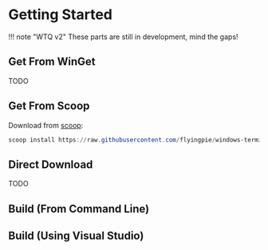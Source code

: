 # Getting Started

!!! note "WTQ v2"
    These parts are still in development, mind the gaps!

## Get From WinGet

TODO

## Get From Scoop

Download from [scoop](https://scoop.sh/):

```powershell
scoop install https://raw.githubusercontent.com/flyingpie/windows-terminal-quake/master/scoop/windows-terminal-quake.json
```

## Direct Download

TODO

## Build (From Command Line)


## Build (Using Visual Studio)

